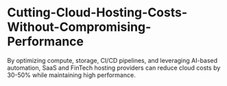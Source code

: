 # Cutting-Cloud-Hosting-Costs-Without-Compromising-Performance
By optimizing compute, storage, CI/CD pipelines, and leveraging AI-based automation, SaaS and FinTech hosting providers can reduce cloud costs by 30-50% while maintaining high performance.
